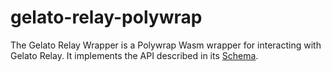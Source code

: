 # gelato-relay-polywrap

The Gelato Relay Wrapper is a Polywrap Wasm wrapper for interacting with Gelato Relay. It implements the API described in its [Schema](./src/schema.graphql).
